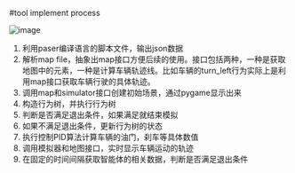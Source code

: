 #tool implement process

![image](https://github.com/ClorisUcas/A-scenario-description-language/blob/main/documents/pictures/process_flowchart.png)

1. 利用paser编译语言的脚本文件，输出json数据
2. 解析map file，抽象出map接口方便后续的使用。接口包括两种，一种是获取地图中的元素，一种是计算车辆轨迹线。比如车辆的turn_left行为实际上是利用map接口获取车辆行驶的具体轨迹。
3. 调用map和simulator接口创建初始场景，通过pygame显示出来
4. 构造行为树，并执行行为树
5. 判断是否满足退出条件，如果满足就结束模拟
6. 如果不满足退出条件，更新行为树的状态
7. 执行控制PID算法计算车辆的油门，刹车等具体数值
8. 调用模拟器和地图接口，实时显示车辆运动的轨迹
9. 在固定的时间间隔获取智能体的相关数据，判断是否满足退出条件